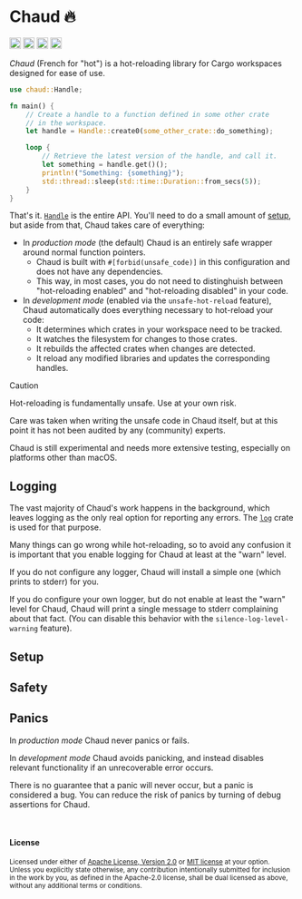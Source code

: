 # Chaud 🔥

<!-- Parts of this README are based on https://github.com/dtolnay's setup. -->
<!-- Badge colors were picked from https://uchu.style/. -->

[<img alt="github" src="https://img.shields.io/badge/github-timnn/chaud-afecb6?style=for-the-badge&logo=github" height="20">](https://github.com/dtolnay/anyhow)
[<img alt="crates.io" src="https://img.shields.io/crates/v/regex?style=for-the-badge&logo=rust&color=3984f2" height="20">](https://crates.io/crates/chaud)
[<img alt="docs.rs" src="https://img.shields.io/badge/docs.rs-chaud-c7abe9?style=for-the-badge&logo=docs.rs" height="20">](https://docs.rs/chaud)
<img alt="license" src="https://img.shields.io/crates/l/regex?style=for-the-badge&logo=docs.rs&color=e3e5e5" height="20">

_Chaud_ (French for "hot") is a hot-reloading library for Cargo workspaces
designed for ease of use.

```rust
use chaud::Handle;

fn main() {
    // Create a handle to a function defined in some other crate
    // in the workspace.
    let handle = Handle::create0(some_other_crate::do_something);

    loop {
        // Retrieve the latest version of the handle, and call it.
        let something = handle.get()();
        println!("Something: {something}");
        std::thread::sleep(std::time::Duration::from_secs(5));
    }
}
```

That's it. [`Handle`](https://docs.rs/chaud/latest/chaud/struct.Handle.html) is
the entire API. You'll need to do a small amount of [setup](#setup), but aside
from that, Chaud takes care of everything:

- In _production mode_ (the default) Chaud is an entirely safe wrapper around
  normal function pointers.
  - Chaud is built with `#[forbid(unsafe_code)]` in this configuration and does
    not have any dependencies.
  - This way, in most cases, you do not need to distinghuish between
    "hot-reloading enabled" and "hot-reloading disabled" in your code.
- In _development mode_ (enabled via the `unsafe-hot-reload` feature), Chaud
  automatically does everything necessary to hot-reload your code:
  - It determines which crates in your workspace need to be tracked.
  - It watches the filesystem for changes to those crates.
  - It rebuilds the affected crates when changes are detected.
  - It reload any modified libraries and updates the corresponding handles.

<!-- prettier-ignore -->
> [!CAUTION]
> Hot-reloading is fundamentally unsafe. Use at your own risk.
>
> Care was taken when writing the unsafe code in Chaud itself, but at this point
> it has not been audited by any (community) experts.
>
> Chaud is still experimental and needs more extensive testing, especially on
> platforms other than macOS.

## Logging

The vast majority of Chaud's work happens in the background, which leaves
logging as the only real option for reporting any errors. The
[`log`](https://docs.rs/log) crate is used for that purpose.

Many things can go wrong while hot-reloading, so to avoid any confusion it is
important that you enable logging for Chaud at least at the "warn" level.

If you do not configure any logger, Chaud will install a simple one (which
prints to stderr) for you.

If you do configure your own logger, but do not enable at least the "warn" level
for Chaud, Chaud will print a single message to stderr complaining about that
fact. (You can disable this behavior with the `silence-log-level-warning`
feature).

## Setup

## Safety

## Panics

In _production mode_ Chaud never panics or fails.

In _development mode_ Chaud avoids panicking, and instead disables relevant
functionality if an unrecoverable error occurs.

There is no guarantee that a panic will never occur, but a panic is considered a
bug. You can reduce the risk of panics by turning of debug assertions for Chaud.

<!-- readme-license-begin -->

<br>

#### License

<sup>
Licensed under either of <a href="LICENSE-APACHE">Apache License, Version
2.0</a> or <a href="LICENSE-MIT">MIT license</a> at your option.
</sup>

<br>

<sub>
Unless you explicitly state otherwise, any contribution intentionally submitted
for inclusion in the work by you, as defined in the Apache-2.0 license, shall
be dual licensed as above, without any additional terms or conditions.
</sub>
